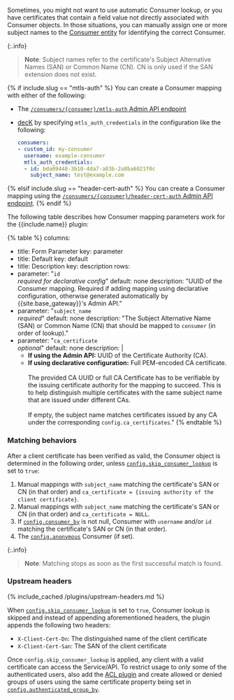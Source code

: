 Sometimes, you might not want to use automatic Consumer lookup, or you have certificates
that contain a field value not directly associated with Consumer objects. In those
situations, you can manually assign one or more subject names to the [Consumer entity](/gateway/entities/consumer/) for
identifying the correct Consumer.

{:.info}
> **Note**: Subject names refer to the certificate's Subject Alternative Names (SAN) or
Common Name (CN). CN is only used if the SAN extension does not exist.

{% if include.slug == "mtls-auth" %}
You can create a Consumer mapping with either of the following:
  * The [`/consumers/{consumer}/mtls-auth` Admin API endpoint](/plugins/mtls-auth/api/)
  * [decK](/gateway/entities/consumer/#set-up-a-consumer) by specifying `mtls_auth_credentials` in the configuration like the following:

    ```yaml
    consumers:
    - custom_id: my-consumer
      username: example-consumer
      mtls_auth_credentials:
      - id: bda09448-3b10-4da7-a83b-2a8ba6021f0c
        subject_name: test@example.com
    ```
{% elsif include.slug == "header-cert-auth" %}
You can create a Consumer mapping using the [`/consumers/{consumer}/header-cert-auth` Admin API endpoint](/plugins/header-cert-auth/api/).
{% endif %}

The following table describes how Consumer mapping parameters work for the {{include.name}} plugin:

{% table %}
columns:
  - title: Form Parameter
    key: parameter
  - title: Default
    key: default
  - title: Description
    key: description
rows:
  - parameter: "`id`<br>*required for declarative config*"
    default: none
    description: "UUID of the Consumer mapping. Required if adding mapping using declarative configuration, otherwise generated automatically by {{site.base_gateway}}'s Admin API."
  - parameter: "`subject_name`<br>*required*"
    default: none
    description: "The Subject Alternative Name (SAN) or Common Name (CN) that should be mapped to `consumer` (in order of lookup)."
  - parameter: "`ca_certificate`<br>*optional*"
    default: none
    description: |
      * **If using the Admin API:** UUID of the Certificate Authority (CA). 
      * **If using declarative configuration:** Full PEM-encoded CA certificate.
      <br><br>
      The provided CA UUID or full CA Certificate has to be verifiable by the issuing certificate authority for the mapping to succeed. 
      This is to help distinguish multiple certificates with the same subject name that are issued under different CAs. 
      <br><br>
      If empty, the subject name matches certificates issued by any CA under the corresponding `config.ca_certificates`."
{% endtable %}

### Matching behaviors

After a client certificate has been verified as valid, the Consumer object is determined in the following order, unless [`config.skip_consumer_lookup`](./reference/#schema--config-skip-consumer-lookup) is set to `true`:

1. Manual mappings with `subject_name` matching the certificate's SAN or CN (in that order) and `ca_certificate = {issuing authority of the client certificate}`.
2. Manual mappings with `subject_name` matching the certificate's SAN or CN (in that order) and `ca_certificate = NULL`.
3. If [`config.consumer_by`](./reference/#schema--config-consumer-by) is not null, Consumer with `username` and/or `id` matching the certificate's SAN or CN (in that order).
4. The [`config.anonymous`](./reference/#schema--config-anonymous) Consumer (if set).

{:.info}
> **Note**: Matching stops as soon as the first successful match is found.

### Upstream headers

{% include_cached /plugins/upstream-headers.md %}

When [`config.skip_consumer_lookup`](./reference/#schema--config-skip-consumer-lookup) is set to `true`, Consumer lookup is skipped and instead of appending aforementioned headers, the plugin appends the following two headers:

* `X-Client-Cert-Dn`: The distinguished name of the client certificate
* `X-Client-Cert-San`: The SAN of the client certificate

Once `config.skip_consumer_lookup` is applied, any client with a valid certificate can access the Service/API.
To restrict usage to only some of the authenticated users, also add the [ACL plugin](/plugins/acl/) and create
allowed or denied groups of users using the same
certificate property being set in [`config.authenticated_group_by`](./reference/#schema--config-authenticated-group-by).